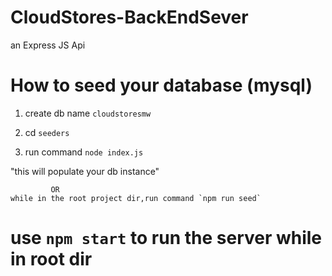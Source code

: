 # CloudStores-BackEndSever
an Express JS Api

# How to seed your database (mysql)
1. create db name `cloudstoresmw`

2. cd `seeders`

3. run command `node index.js`

"this will populate your db instance"
             
             OR
    while in the root project dir,run command `npm run seed`
# use `npm start` to run the server while in root dir